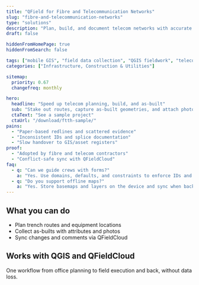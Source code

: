 ```yaml
---
title: "QField for Fibre and Telecommunication Networks"
slug: "fibre-and-telecommunication-networks"
type: "solutions"
description: "Plan, build, and document telecom networks with accurate field data and smooth handover."
draft: false

hiddenFromHomePage: true
hiddenFromSearch: false

tags: ["mobile GIS", "field data collection", "QGIS fieldwork", "telecom", "FTTH", "network as-built"]
categories: ["Infrastructure, Construction & Utilities"]

sitemap:
  priority: 0.67
  changefreq: monthly

hero:
  headline: "Speed up telecom planning, build, and as-built"
  sub: "Stake out routes, capture as-built geometries, and attach photos for QA."
  ctaText: "See a sample project"
  ctaUrl: "/download/ftth-sample/"
pains:
  - "Paper-based redlines and scattered evidence"
  - "Inconsistent IDs and splice documentation"
  - "Slow handover to GIS/asset registers"
proof:
  - "Adopted by fibre and telecom contractors"
  - "Conflict-safe sync with QFieldCloud"
faq:
  - q: "Can we guide crews with forms?"
    a: "Yes. Use domains, defaults, and constraints to enforce IDs and port rules."
  - q: "Do you support offline maps?"
    a: "Yes. Store basemaps and layers on the device and sync when back online."
---
```


## What you can do
- Plan trench routes and equipment locations  
- Collect as-builts with attributes and photos  
- Sync changes and comments via QFieldCloud

## Works with QGIS and QFieldCloud
One workflow from office planning to field execution and back, without data loss.
